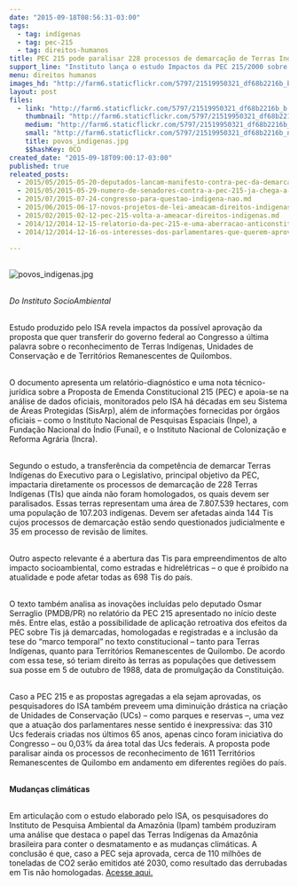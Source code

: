 ```yaml
---
date: "2015-09-18T08:56:31-03:00"
tags:
  - tag: indígenas
  - tag: pec-215
  - tag: direitos-humanos
title: PEC 215 pode paralisar 228 processos de demarcação de Terras Indígenas
support_line: "Instituto lança o estudo Impactos da PEC 215/2000 sobre os povos indígenas, populações tradicionais e o meio ambiente."
menu: direitos humanos
images_hd: "http://farm6.staticflickr.com/5797/21519950321_df68b2216b_b.jpg"
layout: post
files:
  - link: "http://farm6.staticflickr.com/5797/21519950321_df68b2216b_b.jpg"
    thumbnail: "http://farm6.staticflickr.com/5797/21519950321_df68b2216b_t.jpg"
    medium: "http://farm6.staticflickr.com/5797/21519950321_df68b2216b_z.jpg"
    small: "http://farm6.staticflickr.com/5797/21519950321_df68b2216b_n.jpg"
    title: povos_indigenas.jpg
    $$hashKey: 0CO
created_date: "2015-09-18T09:00:17-03:00"
published: true
releated_posts:
  - 2015/05/2015-05-20-deputados-lancam-manifesto-contra-pec-da-demarcacao-de-terras-indigenas.md
  - 2015/05/2015-05-29-numero-de-senadores-contra-a-pec-215-ja-chega-a-48.md
  - 2015/07/2015-07-24-congresso-para-questao-indigena-nao.md
  - 2015/06/2015-06-17-novos-projetos-de-lei-ameacam-direitos-indigenas-no-congresso.md
  - 2015/02/2015-02-12-pec-215-volta-a-ameacar-direitos-indigenas.md
  - 2014/12/2014-12-15-relatorio-da-pec-215-e-uma-aberracao-anticonstitucional-e-anti-indigena.md
  - 2014/12/2014-12-16-os-interesses-dos-parlamentares-que-querem-aprovar-a-pec-215.md

---
```

<p><br />
<img alt="povos_indigenas.jpg" src="http://farm6.staticflickr.com/5797/21519950321_df68b2216b_b.jpg" /><br />
&nbsp;</p>

<p><em>Do Instituto SocioAmbiental</em></p>

<p><br />
Estudo produzido pelo ISA revela impactos da poss&iacute;vel aprova&ccedil;&atilde;o da proposta que quer transferir do governo federal ao Congresso a &uacute;ltima palavra sobre o reconhecimento de Terras Ind&iacute;genas, Unidades de Conserva&ccedil;&atilde;o e de Territ&oacute;rios Remanescentes de Quilombos.</p>

<p><br />
O documento apresenta um relat&oacute;rio-diagn&oacute;stico e uma nota t&eacute;cnico-jur&iacute;dica sobre a Proposta de Emenda Constitucional 215 (PEC) e apoia-se na an&aacute;lise de dados oficiais, monitorados pelo ISA h&aacute; d&eacute;cadas em seu Sistema de &Aacute;reas Protegidas (SisArp), al&eacute;m de informa&ccedil;&otilde;es fornecidas por &oacute;rg&atilde;os oficiais &ndash; como o Instituto Nacional de Pesquisas Espaciais (Inpe), a Funda&ccedil;&atilde;o Nacional do &Iacute;ndio (Funai), e o Instituto Nacional de Coloniza&ccedil;&atilde;o e Reforma Agr&aacute;ria (Incra).</p>

<p><br />
Segundo o estudo, a transfer&ecirc;ncia da compet&ecirc;ncia de demarcar Terras Ind&iacute;genas do Executivo para o Legislativo, principal objetivo da PEC, impactaria diretamente os processos de demarca&ccedil;&atilde;o de 228 Terras Ind&iacute;genas (TIs) que ainda n&atilde;o foram homologados, os quais devem ser paralisados. Essas terras representam uma &aacute;rea de 7.807.539 hectares, com uma popula&ccedil;&atilde;o de 107.203 ind&iacute;genas. Devem ser afetadas ainda 144 Tis cujos processos de demarca&ccedil;&atilde;o est&atilde;o sendo questionados judicialmente e 35 em processo de revis&atilde;o de limites.</p>

<p><br />
Outro aspecto relevante &eacute; a abertura das Tis para empreendimentos de alto impacto socioambiental, como estradas e hidrel&eacute;tricas &ndash; o que &eacute; proibido na atualidade e pode afetar todas as 698 Tis do pa&iacute;s.</p>

<p><br />
O texto tamb&eacute;m analisa as inova&ccedil;&otilde;es inclu&iacute;das pelo deputado Osmar Serraglio (PMDB/PR) no relat&oacute;rio da PEC 215 apresentado no in&iacute;cio deste m&ecirc;s. Entre elas, est&atilde;o a possibilidade de aplica&ccedil;&atilde;o retroativa dos efeitos da PEC sobre Tis j&aacute; demarcadas, homologadas e registradas e a inclus&atilde;o da tese do &ldquo;marco temporal&rdquo; no texto constitucional &ndash; tanto para Terras Ind&iacute;genas, quanto para Territ&oacute;rios Remanescentes de Quilombo. De acordo com essa tese, s&oacute; teriam direito &agrave;s terras as popula&ccedil;&otilde;es que detivessem sua posse em 5 de outubro de 1988, data de promulga&ccedil;&atilde;o da Constitui&ccedil;&atilde;o.</p>

<p><br />
Caso a PEC 215 e as propostas agregadas a ela sejam aprovadas, os pesquisadores do ISA tamb&eacute;m preveem uma diminui&ccedil;&atilde;o dr&aacute;stica na cria&ccedil;&atilde;o de Unidades de Conserva&ccedil;&atilde;o (UCs) &ndash; como parques e reservas &ndash;, uma vez que a atua&ccedil;&atilde;o dos parlamentares nesse sentido &eacute; inexpressiva: das 310 Ucs federais criadas nos &uacute;ltimos 65 anos, apenas cinco foram iniciativa do Congresso &ndash; ou 0,03% da &aacute;rea total das Ucs federais. A proposta pode paralisar ainda os processos de reconhecimento de 1611 Territ&oacute;rios Remanescentes de Quilombo em andamento em diferentes regi&otilde;es do pa&iacute;s.</p>

<p><br />
<strong>Mudan&ccedil;as clim&aacute;ticas</strong></p>

<p><br />
Em articula&ccedil;&atilde;o com o estudo elaborado pelo ISA, os pesquisadores do Instituto de Pesquisa Ambiental da Amaz&ocirc;nia (Ipam) tamb&eacute;m produziram uma an&aacute;lise que destaca o papel das Terras Ind&iacute;genas da Amaz&ocirc;nia brasileira para conter o desmatamento e as mudan&ccedil;as clim&aacute;ticas. A conclus&atilde;o &eacute; que, caso a PEC seja aprovada, cerca de 110 milh&otilde;es de toneladas de CO2 ser&atilde;o emitidos at&eacute; 2030, como resultado das derrubadas em Tis n&atilde;o homologadas. <a href="http://www.ipam.org.br/ipam/pec-215-ameaca-direitos-e-ao-meio-ambiente" target="_blank">Acesse aqui.</a></p>
